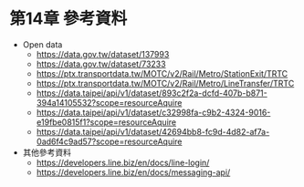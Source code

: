# 第14章	參考資料
- Open data
     -  https://data.gov.tw/dataset/137993
     -  https://data.gov.tw/dataset/73233
     -  https://ptx.transportdata.tw/MOTC/v2/Rail/Metro/StationExit/TRTC
     -  https://ptx.transportdata.tw/MOTC/v2/Rail/Metro/LineTransfer/TRTC
     -  https://data.taipei/api/v1/dataset/893c2f2a-dcfd-407b-b871-394a14105532?scope=resourceAquire
     -  https://data.taipei/api/v1/dataset/c32998fa-c9b2-4324-9016-e19fbe0815f1?scope=resourceAquire
     -  https://data.taipei/api/v1/dataset/42694bb8-fc9d-4d82-af7a-0ad6f4c9ad57?scope=resourceAquire
- 其他參考資料
     - https://developers.line.biz/en/docs/line-login/
     - https://developers.line.biz/en/docs/messaging-api/
